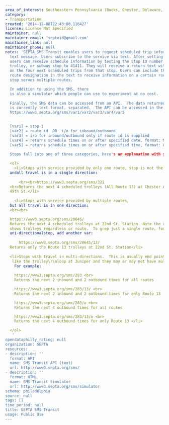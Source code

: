 ```yaml
---
area_of_interest: Southeastern Pennsylvania (Bucks, Chester, Delaware, Montgomery, Philadelphia counties)
category:
- Transportation
created: '2014-12-08T22:43:00.116427'
license: License Not Specified
maintainer: null
maintainer_email: 'septoid@gmail.com'
maintainer_link: null
maintainer_phone: null
notes: 'SEPTA SMS Transit enables users to request scheduled trip information via 
  text message. Users subscribe to the service via text. After setting up an account, 
  users can receive schedule information by texting the Stop ID number for a bus, 
  trolley, or subway stop to 41411. They will receive a return text with information 
  on the four next scheduled trips from that stop. Users can include the specific 
  route designation in the text to receive information on a certain route if the 
  stop serves multiple routes.

  In addition to using the SMS, there 
  is also a simulator which people can use to experiment at no cost. 
  
  Finally, the SMS data can be accessed from an API.  The data returned by the API
  is currently text format, separated.  The API can be accessed in the format:
  https://www3.septa.org/sms/var1/var2/var3/var4/var5 
  

  [var1] = stop i
  [var2] = route id  OR  i/o for inbound/outbound
  [var3] = i/o for inbound/outbound only if route id is supplied
  [var4] = returns schedule times on or after specified date, format: MM/DD/YYYY. Defaults to current day.
  [var5] = returns schedule times on or after specified time, format: HH:mm:ss. Defaults to current time
  
  Stops fall into one of three categories, here's an explanation with some sample links:

  <ol>
    <li>Stops with service provided by only one route, stop is not the first or last stop
  andall travel is in a single direction:
      
      <br><br>https://www3.septa.org/sms/321
  <br>Returns the next 4 scheduled trolleys (All Route 13) at Chester Ave &
  49th St.</li>
    
    <li>Stops with service provided by multiple routes, 
  but all travel is in one direction:
  <br><br>

  https://www3.septa.org/sms/20645/
  Returns the next 4 scheduled trolleys at 22nd St. Station. Note the results 
  shows trolleys regardless or route.  To grep just a single route, for a multi-route, 
  uni-directionalstop, add another var: 
      
      https://www3.septa.org/sms/20645/13/
  Returns only the Route 13 trolleys at 22nd St. Station</li>
  
  <li>Stops with travel in multi-directions.  This is usually end points,
   like the trolley\r\nloop at Juniper and they may or may not have multiple routes.
    For example:
    
    https://www3.septa.org/sms/283 <br>
    Returns the next 2 inbound and 2 outbound times for all routes

    https://www3.septa.org/sms/283/13/ <br>
    Returns the next 2 inbound and 2 outbound times for only Route 13

    https://www3.septa.org/sms/283/o <br>
    Returns the next 4 outbound times for all routes

    https://www3.septa.org/sms/283/13/o <br>
    Returns the next 4 outbound times for only Route 13 </li>

  </ol>
   '
opendataphilly_rating: null
organization: SEPTA
resources:
- description: ''
  format: API
  name: SMS Transit API (text)
  url: http://www3.septa.org/sms/
- description: ''
  format: HTML
  name: SMS Transit Simulator
  url: http://www3.septa.org/sms/simulator
schema: philadelphia
source: null
tags: []
time_period: null
title: SEPTA SMS Transit
usage: Public Use
---
```

